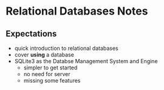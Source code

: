 # Relational Databases Notes

## Expectations 

- quick introduction to relational databases 
- cover **using** a database
- SQLite3 as the Databse Management System and Engine 
    - simpler to get started
    - no need for server
    - missing some features

    